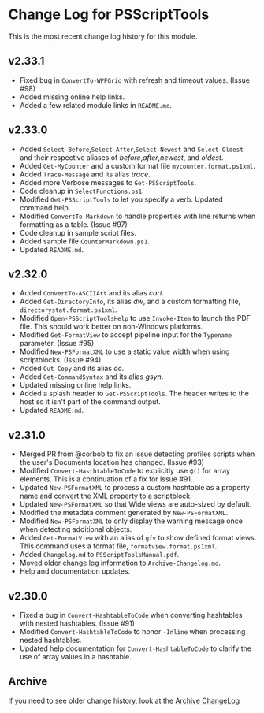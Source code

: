 # Change Log for PSScriptTools

This is the most recent change log history for this module.

## v2.33.1

+ Fixed bug in `ConvertTo-WPFGrid` with refresh and timeout values. (Issue #98)
+ Added missing online help links.
+ Added a few related module links in `README.md`.

## v2.33.0

+ Added `Select-Before`,`Select-After`,`Select-Newest` and `Select-Oldest` and their respective aliases of *before*,*after*,*newest*, and *oldest*.
+ Added `Get-MyCounter` and a custom format file `mycounter.format.ps1xml`.
+ Added `Trace-Message` and its alias *trace*.
+ Added more Verbose messages to `Get-PSScriptTools`.
+ Code cleanup in `SelectFunctions.ps1`.
+ Modified `Get-PSScriptTools` to let you specify a verb. Updated command help.
+ Modified `ConvertTo-Markdown` to handle properties with line returns when formatting as a table. (Issue #97)
+ Code cleanup in sample script files.
+ Added sample file `CounterMarkdown.ps1`.
+ Updated `README.md`.

## v2.32.0

+ Added `ConvertTo-ASCIIArt` and its alias *cart*.
+ Added `Get-DirectoryInfo`, its alias *dw*, and a custom formatting file, `directorystat.format.ps1xml`.
+ Modified `Open-PSScriptToolsHelp` to use `Invoke-Item` to launch the PDF file. This should work better on non-Windows platforms.
+ Modified `Get-FormatView` to accept pipeline input for the `Typename` parameter. (Issue #95)
+ Modified `New-PSFormatXML` to use a static value width when using scriptblocks. (Issue #94)
+ Added `Out-Copy` and its alias *oc*.
+ Added `Get-CommandSyntax` and its alias *gsyn*.
+ Updated missing online help links.
+ Added a splash header to `Get-PSScriptTools`. The header writes to the host so it isn't part of the command output.
+ Updated `README.md`.

## v2.31.0

+ Merged PR from @corbob to fix an issue detecting profiles scripts when the user's Documents location has changed. (Issue #93)
+ Modified `Convert-HasthtableToCode` to explicitly use `@()` for array elements. This is a continuation of a fix for Issue #91.
+ Updated `New-PSFormatXML` to process a custom hashtable as a property name and convert the XML property to a scriptblock.
+ Updated `New-PSFormatXML` so that Wide views are auto-sized by default.
+ Modified the metadata comment generated by `New-PSFormatXML`.
+ Modified `New-PSFormatXML` to only display the warning message once when detecting additional objects.
+ Added `Get-FormatView` with an alias of `gfv` to show defined format views. This command uses a format file, `formatview.format.ps1xml`.
+ Added `Changelog.md` to `PSScriptToolsManual.pdf`.
+ Moved older change log information to `Archive-Changelog.md`.
+ Help and documentation updates.

## v2.30.0

+ Fixed a bug in `Convert-HashtableToCode` when converting hashtables with nested hashtables. (Issue #91)
+ Modified `Convert-HashtableToCode` to honor `-Inline` when processing nested hashtables.
+ Updated help documentation for `Convert-HashtableToCode` to clarify the use of array values in a hashtable.

## Archive

If you need to see older change history, look at the [Archive ChangeLog](https://github.com/jdhitsolutions/PSScriptTools/blob/master/Archive-ChangeLog.md)
